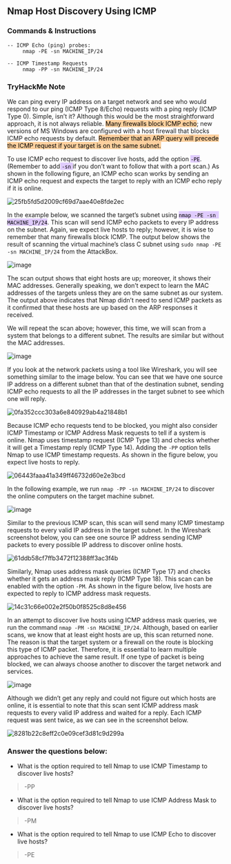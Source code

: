 ## Nmap Host Discovery Using ICMP 

### Commands & Instructions

	-- ICMP Echo (ping) probes:
		 nmap -PE -sn MACHINE_IP/24
		 
	-- ICMP Timestamp Requests
		 nmap -PP -sn MACHINE_IP/24


### TryHackMe Note

We can ping every IP address on a target network and see who would respond to our ping (ICMP Type 8/Echo) requests with a ping reply (ICMP Type 0). Simple, isn’t it? Although this would be the most straightforward approach, it is not always reliable. <mark style="background: #FFB86CA6;">Many firewalls block ICMP echo</mark>; new versions of MS Windows are configured with a host firewall that blocks ICMP echo requests by default. <mark style="background: #FFB86CA6;">Remember that an ARP query will precede the ICMP request if your target is on the same subnet.</mark>

To use ICMP echo request to discover live hosts, add the option <mark style="background: #D2B3FFA6;">`-PE`</mark>. (Remember to add<mark style="background: #D2B3FFA6;"> `-sn` </mark>if you don’t want to follow that with a port scan.) As shown in the following figure, an ICMP echo scan works by sending an ICMP echo request and expects the target to reply with an ICMP echo reply if it is online.

![25fb5fd5d2009cf69d7aae40e8fde2ec](https://github.com/Taukir1515/Nmap/assets/65533124/19412823-26f2-4f63-80ab-fe2d3196606d)


In the example below, we scanned the target’s subnet using <mark style="background: #D2B3FFA6;">`nmap -PE -sn MACHINE_IP/24`</mark>. This scan will send ICMP echo packets to every IP address on the subnet. Again, we expect live hosts to reply; however, it is wise to remember that many firewalls block ICMP. The output below shows the result of scanning the virtual machine’s class C subnet using `sudo nmap -PE -sn MACHINE_IP/24` from the AttackBox.


![image](https://github.com/Taukir1515/Nmap/assets/65533124/37854c25-b7eb-49f9-9a76-57be275417ef)



The scan output shows that eight hosts are up; moreover, it shows their MAC addresses. Generally speaking, we don’t expect to learn the MAC addresses of the targets unless they are on the same subnet as our system. The output above indicates that Nmap didn’t need to send ICMP packets as it confirmed that these hosts are up based on the ARP responses it received.

We will repeat the scan above; however, this time, we will scan from a system that belongs to a different subnet. The results are similar but without the MAC addresses.


![image](https://github.com/Taukir1515/Nmap/assets/65533124/8daf4e20-e4a5-4bcb-84b7-c7d3cc5a13cf)


If you look at the network packets using a tool like Wireshark, you will see something similar to the image below. You can see that we have one source IP address on a different subnet than that of the destination subnet, sending ICMP echo requests to all the IP addresses in the target subnet to see which one will reply.

![0fa352ccc303a6e840929ab4a21848b1](https://github.com/Taukir1515/Nmap/assets/65533124/94837d53-a577-4d62-8b29-6bc354a2e331)


Because ICMP echo requests tend to be blocked, you might also consider ICMP Timestamp or ICMP Address Mask requests to tell if a system is online. Nmap uses timestamp request (ICMP Type 13) and checks whether it will get a Timestamp reply (ICMP Type 14). Adding the `-PP` option tells Nmap to use ICMP timestamp requests. As shown in the figure below, you expect live hosts to reply.


![06443faaa41a349ff46732d60e2e3bcd](https://github.com/Taukir1515/Nmap/assets/65533124/eabb99de-7181-46dc-b2b4-8720ab8550c7)



In the following example, we run `nmap -PP -sn MACHINE_IP/24` to discover the online computers on the target machine subnet.


![image](https://github.com/Taukir1515/Nmap/assets/65533124/27bbd7f3-d48b-43b4-87f6-67ef48db36f3)



Similar to the previous ICMP scan, this scan will send many ICMP timestamp requests to every valid IP address in the target subnet. In the Wireshark screenshot below, you can see one source IP address sending ICMP packets to every possible IP address to discover online hosts.


![61ddb58cf7ffb3472f12388ff3ac3f4b](https://github.com/Taukir1515/Nmap/assets/65533124/2afaa11b-0266-4f79-a9ca-b7dbf881c91d)



Similarly, Nmap uses address mask queries (ICMP Type 17) and checks whether it gets an address mask reply (ICMP Type 18). This scan can be enabled with the option `-PM`. As shown in the figure below, live hosts are expected to reply to ICMP address mask requests.


![14c31c66e002e2f50b0f8525c8d8e456](https://github.com/Taukir1515/Nmap/assets/65533124/9807b4b2-6199-4f85-b881-825728741e4c)


In an attempt to discover live hosts using ICMP address mask queries, we run the command `nmap -PM -sn MACHINE_IP/24`. Although, based on earlier scans, we know that at least eight hosts are up, this scan returned none. The reason is that the target system or a firewall on the route is blocking this type of ICMP packet. Therefore, it is essential to learn multiple approaches to achieve the same result. If one type of packet is being blocked, we can always choose another to discover the target network and services.


![image](https://github.com/Taukir1515/Nmap/assets/65533124/9efd496a-e236-4cb6-a95f-4b865d555341)


Although we didn’t get any reply and could not figure out which hosts are online, it is essential to note that this scan sent ICMP address mask requests to every valid IP address and waited for a reply. Each ICMP request was sent twice, as we can see in the screenshot below.


![8281b22c8eff2c0e09cef3d81c9d299a](https://github.com/Taukir1515/Nmap/assets/65533124/6b4b5b55-2f4c-43e1-ab2e-e21a6a914c7a)


### Answer the questions below:

- What is the option required to tell Nmap to use ICMP Timestamp to discover live hosts? 
> -PP

- What is the option required to tell Nmap to use ICMP Address Mask to discover live hosts?
> -PM

- What is the option required to tell Nmap to use ICMP Echo to discover live hosts?
> -PE
